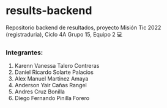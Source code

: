 # results-backend

Repositorio backend de resultados, proyecto Misión Tic 2022 (registraduria), Ciclo 4A Grupo 15, Equipo 2 💻

### Integrantes: 

1. Karenn Vanessa Talero Contreras
2. Daniel Ricardo Solarte Palacios
3. Alex Manuel Martinez Amaya
4. Anderson Yair Cañas Rangel
5. Andres Cruz Bonilla
6. Diego Fernando Pinilla Forero
